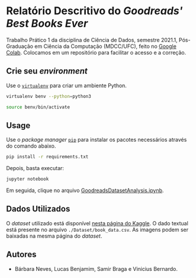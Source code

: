 # Relatório Descritivo do *Goodreads' Best Books Ever*

Trabalho Prático 1 da disciplina de Ciência de Dados, semestre 2021.1, Pós-Graduação em Ciência da Computação (MDCC/UFC), feito no [Google Colab](https://research.google.com/colaboratory/faq.html). Colocamos em um repositório para facilitar o acesso e a correção.

## Crie seu *environment*

Use o [`virtualenv`](https://virtualenv.pypa.io/en/latest/) para criar um ambiente Python.

```bash
virtualenv benv --python=python3

source benv/bin/activate
```

## Usage

Use o *package manager* [`pip`](https://pip.pypa.io/en/stable/) para instalar os pacotes necessários através do comando abaixo.

```bash
pip install -r requirements.txt
```

Depois, basta executar: 

```bash
jupyter notebook
```
Em seguida, clique no arquivo [GoodreadsDatasetAnalysis.ipynb](https://github.com/samirbraga/GoodreadsDatasetAnalysis/blob/main/GoodreadsDatasetAnalysis.ipynb).

## Dados Utilizados

O *dataset* utilizado está disponível [nesta página do Kaggle](https://www.kaggle.com/meetnaren/goodreads-best-books). O dado textual está presente no arquivo `./Dataset/book_data.csv`. As imagens podem ser baixadas na mesma página do *dataset*.

## Autores

- Bárbara Neves, Lucas Benjamim, Samir Braga e Vinicius Bernardo.
